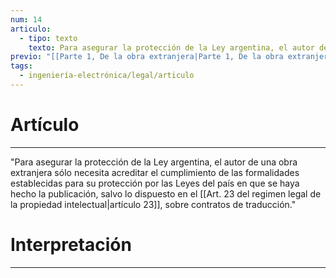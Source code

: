 ```yaml
---
num: 14
articulo:
  - tipo: texto
    texto: Para asegurar la protección de la Ley argentina, el autor de una obra extranjera sólo necesita acreditar el cumplimiento de las formalidades establecidas para su protección por las Leyes del país en que se haya hecho la publicación, salvo lo dispuesto en el artículo 23, sobre contratos de traducción.
previo: "[[Parte 1, De la obra extranjera|Parte 1, De la obra extranjera]]"
tags:
  - ingeniería-electrónica/legal/articulo
---
```

# Artículo
---
"Para asegurar la protección de la Ley argentina, el autor de una obra extranjera sólo necesita acreditar el cumplimiento de las formalidades establecidas para su protección por las Leyes del país en que se haya hecho la publicación, salvo lo dispuesto en el [[Art. 23 del regimen legal de la propiedad intelectual|artículo 23]], sobre contratos de traducción."

# Interpretación
---
